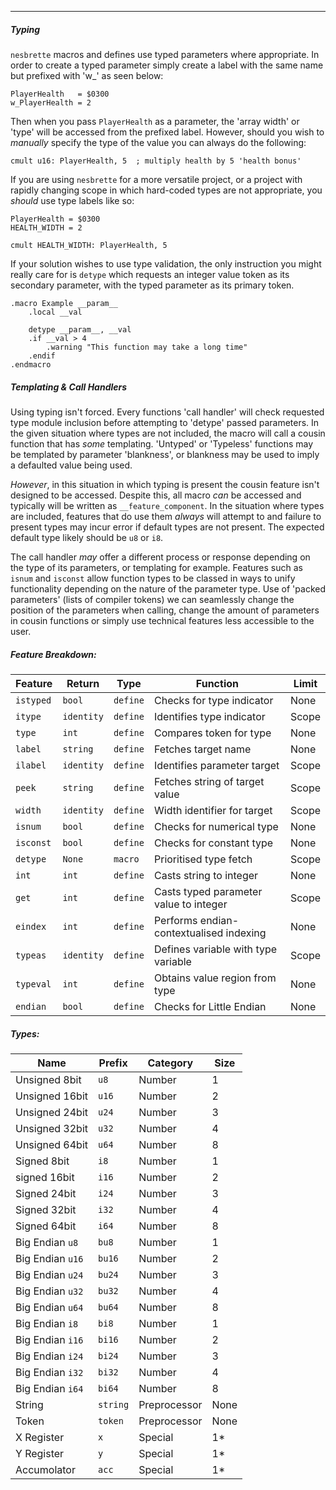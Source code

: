 ***
##### Typing

`nesbrette` macros and defines use typed parameters where appropriate. In order to create a typed parameter simply create a label with the same name but prefixed with 'w_' as seen below:
```
PlayerHealth   = $0300
w_PlayerHealth = 2
```

Then when you pass `PlayerHealth` as a parameter, the 'array width' or 'type' will be accessed from the prefixed label. However, should you wish to *manually* specify the type of the value you can always do the following:
```
cmult u16: PlayerHealth, 5	; multiply health by 5 'health bonus'
```

If you are using `nesbrette` for a more versatile project, or a project with rapidly changing scope in which hard-coded types are not appropriate, you *should* use type labels like so:

```
PlayerHealth = $0300
HEALTH_WIDTH = 2

cmult HEALTH_WIDTH: PlayerHealth, 5
```

If your solution wishes to use type validation, the only instruction you might really care for is `detype` which requests an integer value token as its secondary parameter, with the typed parameter as its primary token. 

```
.macro Example __param__
	.local __val

	detype __param__, __val
	.if __val > 4
		.warning "This function may take a long time"
	.endif
.endmacro
```
##### Templating & Call Handlers
Using typing isn't forced. Every functions 'call handler' will check requested type module inclusion before attempting to 'detype' passed parameters. In the given situation where types are not included, the macro will call a cousin function that has *some* templating. 'Untyped' or 'Typeless' functions may be templated by parameter 'blankness', or blankness may be used to imply a defaulted value being used. 

*However*, in this situation in which typing is present the cousin feature isn't designed to be accessed. Despite this, all macro *can* be accessed and typically will be written as `__feature_component`. In the situation where types are included, features that do use them *always* will attempt to and failure to present types may incur error if default types are not present. The expected default type likely should be `u8` or `i8`.

The call handler *may* offer a different process or response depending on the type of its parameters, or templating for example. Features such as `isnum` and `isconst` allow function types to be classed in ways to unify functionality depending on the nature of the parameter type. Use of 'packed parameters' (lists of compiler tokens) we can seamlessly change the position of the parameters when calling, change the amount of parameters in cousin functions or simply use technical features less accessible to the user.
##### Feature Breakdown:

| Feature   | Return     | Type     | Function                                | Limit |
| --------- | ---------- | -------- | --------------------------------------- | ----- |
| `istyped` | `bool`     | `define` | Checks for type indicator               | None  |
| `itype`   | `identity` | `define` | Identifies type indicator               | Scope |
| `type`    | `int`      | `define` | Compares token for type                 | None  |
| `label`   | `string`   | `define` | Fetches target name                     | None  |
| `ilabel`  | `identity` | `define` | Identifies parameter target             | Scope |
| `peek`    | `string`   | `define` | Fetches string of target value          | Scope |
| `width`   | `identity` | `define` | Width identifier for target             | Scope |
| `isnum`   | `bool`     | `define` | Checks for numerical type               | None  |
| `isconst` | `bool`     | `define` | Checks for constant type                | None  |
| `detype`  | `None`     | `macro`  | Prioritised type fetch                  | Scope |
| `int`     | `int`      | `define` | Casts string to integer                 | None  |
| `get`     | `int`      | `define` | Casts typed parameter value to integer  | Scope |
| `eindex`  | `int`      | `define` | Performs endian-contextualised indexing | None  |
| `typeas`  | `identity` | `define` | Defines variable with type variable     | Scope |
| `typeval` | `int`      | `define` | Obtains value region from type          | None  |
| `endian`  | `bool`     | `define` | Checks for Little Endian                | None  |
##### Types:

| Name             | Prefix   | Category     | Size |
| ---------------- | -------- | ------------ | ---- |
| Unsigned 8bit    | `u8`     | Number       | 1    |
| Unsigned 16bit   | `u16`    | Number       | 2    |
| Unsigned 24bit   | `u24`    | Number       | 3    |
| Unsigned 32bit   | `u32`    | Number       | 4    |
| Unsigned 64bit   | `u64`    | Number       | 8    |
| Signed 8bit      | `i8`     | Number       | 1    |
| signed 16bit     | `i16`    | Number       | 2    |
| Signed 24bit     | `i24`    | Number       | 3    |
| Signed 32bit     | `i32`    | Number       | 4    |
| Signed 64bit     | `i64`    | Number       | 8    |
| Big Endian `u8`  | `bu8`    | Number       | 1    |
| Big Endian `u16` | `bu16`   | Number       | 2    |
| Big Endian `u24` | `bu24`   | Number       | 3    |
| Big Endian `u32` | `bu32`   | Number       | 4    |
| Big Endian `u64` | `bu64`   | Number       | 8    |
| Big Endian `i8`  | `bi8`    | Number       | 1    |
| Big Endian `i16` | `bi16`   | Number       | 2    |
| Big Endian `i24` | `bi24`   | Number       | 3    |
| Big Endian `i32` | `bi32`   | Number       | 4    |
| Big Endian `i64` | `bi64`   | Number       | 8    |
| String           | `string` | Preprocessor | None |
| Token            | `token`  | Preprocessor | None |
| X Register       | `x`      | Special      | 1*   |
| Y Register       | `y`      | Special      | 1*   |
| Accumolator      | `acc`    | Special      | 1*   |
